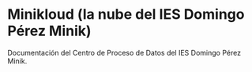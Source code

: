 # Minikloud (la nube del IES Domingo Pérez Minik)

Documentación del Centro de Proceso de Datos del IES Domingo Pérez Minik.
